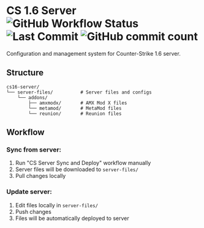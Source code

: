 # CS 1.6 Server ![GitHub Workflow Status](https://img.shields.io/github/actions/workflow/status/AH0HIM/cs16-server/.github/workflows/deploy.yml) ![Last Commit](https://img.shields.io/github/last-commit/AH0HIM/cs16-server) ![GitHub commit count](https://img.shields.io/github/commit-activity/y/AH0HIM/cs16-server)

Configuration and management system for Counter-Strike 1.6 server.



## Structure

```
cs16-server/
└── server-files/          # Server files and configs
    └── addons/
        ├── amxmodx/       # AMX Mod X files
        └── metamod/       # MetaMod files
        └── reunion/       # Reunion files
```

## Workflow

### Sync from server:
1. Run "CS Server Sync and Deploy" workflow manually
2. Server files will be downloaded to `server-files/`
3. Pull changes locally

### Update server:
1. Edit files locally in `server-files/`
2. Push changes
3. Files will be automatically deployed to server